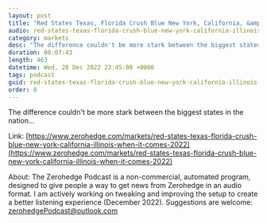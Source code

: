 ```yaml
---
layout: post
title: "Red States Texas, Florida Crush Blue New York, California, &amp; Illinois When It Comes To 2022 Population Growth"
audio: red-states-texas-florida-crush-blue-new-york-california-illinois-when-it-comes-2022-0
category: markets
desc: "The difference couldn't be more stark between the biggest states in the nation..."
duration: 00:07:43
length: 463
datetime: Wed, 28 Dec 2022 23:45:00 +0000
tags: podcast
guid: red-states-texas-florida-crush-blue-new-york-california-illinois-when-it-comes-2022-0
order: 0
---
```

The difference couldn't be more stark between the biggest states in the nation...

Link: [https://www.zerohedge.com/markets/red-states-texas-florida-crush-blue-new-york-california-illinois-when-it-comes-2022](https://www.zerohedge.com/markets/red-states-texas-florida-crush-blue-new-york-california-illinois-when-it-comes-2022)

About: The Zerohedge Podcast is a non-commercial, automated program, designed to give people a way to get news from Zerohedge in an audio format.  I am actively working on tweaking and improving the setup to create a better listening experience (December 2022).  Suggestions are welcome: [zerohedgePodcast@outlook.com](mailto:zerohedgePodcast@outlook.com)